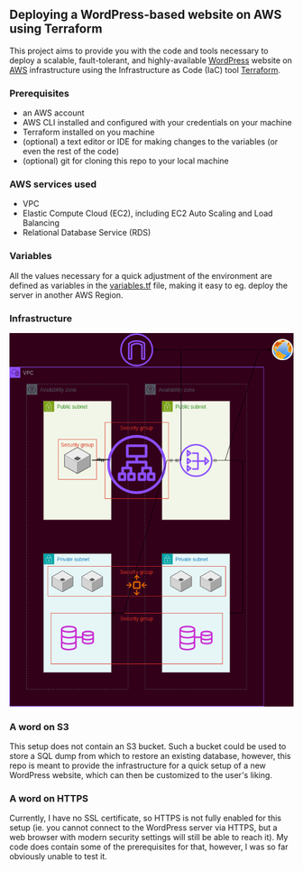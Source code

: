 ## Deploying a WordPress-based website on AWS using Terraform

This project aims to provide you with the code and tools necessary to deploy a scalable, fault-tolerant, and highly-available [WordPress](https://wordpress.com/) website on [AWS](https://aws.amazon.com/) infrastructure using the Infrastructure as Code (IaC) tool [Terraform](https://www.terraform.io/).

### Prerequisites
- an AWS account
- AWS CLI installed and configured with your credentials on your machine
- Terraform installed on you machine
- (optional) a text editor or IDE for making changes to the variables (or even the rest of the code)
- (optional) git for cloning this repo to your local machine

### AWS services used
- VPC
- Elastic Compute Cloud (EC2), including EC2 Auto Scaling and Load Balancing
- Relational Database Service (RDS)

### Variables
All the values necessary for a quick adjustment of the environment are defined as variables in the [variables.tf](/terraform/variables.tf) file, making it easy to eg. deploy the server in another AWS Region.

### Infrastructure
![Infrastructure Diagram showing a VPC comprised of 2 Availability Zones containing one public and one private subnet each. One public subnet contains the bastion host EC2 machine, the other contains the NAT gateway. Both private subnets each contain two members of the associated auto scaling group as well as one RDS instance running MariaDB. An application load balancer placed in both public subnets distributes traffic to the bastion host and the auto scaling group.](/pictures/infrastructure-diagram-wordpress-aws-terraform.drawio.png)

### A word on S3
This setup does not contain an S3 bucket. Such a bucket could be used to store a SQL dump from which to restore an existing database, however, this repo is meant to provide the infrastructure for a quick setup of a new WordPress website, which can then be customized to the user's liking.

### A word on HTTPS
Currently, I have no SSL certificate, so HTTPS is not fully enabled for this setup (ie. you cannot connect to the WordPress server via HTTPS, but a web browser with modern security settings will still be able to reach it). My code does contain some of the prerequisites for that, however, I was so far obviously unable to test it.